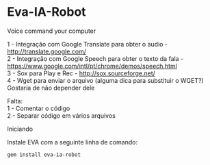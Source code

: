 Eva-IA-Robot
============

Voice command  your computer<br>

1 - Integração com Google Translate para obter o audio - http://translate.google.com/<br>
2 - Integração com Google Speech para obter o texto da fala - https://www.google.com/intl/pt/chrome/demos/speech.html<br>
3 - Sox para Play e Rec - http://sox.sourceforge.net/<br>
4 - Wget para enviar o arquivo (alguma dica para substituir o WGET?) Gostaria de não depender dele<br>

Falta:<br>
1 - Comentar o código<br>
2 - Separar código em vários arquivos <br>

Iniciando

Instale EVA com a seguinte linha de comando:

<pre><code>gem install eva-ia-robot</code></pre>
